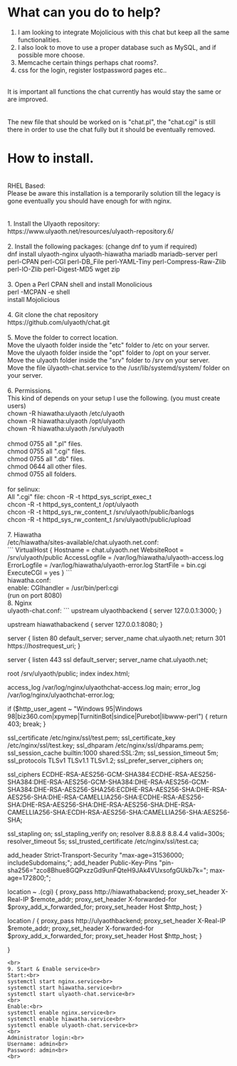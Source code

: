 # What can you do to help?<br>
1. I am looking to integrate Mojolicious with this chat but keep all the same functionalities.<br>
2. I also look to move to use a proper database such as MySQL, and if possible more choose.<br>
3. Memcache certain things perhaps chat rooms?.<br>
4. css for the login, register lostpassword pages etc..<br>
<br>
It is important all functions the chat currently has would stay the same or are improved.<br>
<br>
<br>
The new file that should be worked on is "chat.pl", the "chat.cgi" is still there in order to use the chat fully but it should be eventually removed.

# How to install.<br>
<br>
RHEL Based:<br>
Please be aware this installation is a temporarily solution till the legacy is gone eventually you should have enough for with nginx.<br>
<br>
<br>
1. Install the Ulyaoth repository:<br>
https://www.ulyaoth.net/resources/ulyaoth-repository.6/<br>
<br>
2. Install the following packages: (change dnf to yum if required)<br>
dnf install ulyaoth-nginx ulyaoth-hiawatha mariadb mariadb-server perl perl-CPAN perl-CGI perl-DB_File perl-YAML-Tiny perl-Compress-Raw-Zlib perl-IO-Zlib perl-Digest-MD5 wget zip<br>
<br>
3. Open a Perl CPAN shell and install Monolicious<br>
 perl -MCPAN -e shell<br>
 install Mojolicious<br>
<br>
4. Git clone the chat repository<br>
https://github.com/ulyaoth/chat.git<br>
<br>
5. Move the folder to correct location.<br>
Move the ulyaoth folder inside the "etc" folder to /etc on your server.<br>
Move the ulyaoth folder inside the "opt" folder to /opt on your server.<br>
Move the ulyaoth folder inside the "srv" folder to /srv on your server.<br>
Move the file ülyaoth-chat.service to the /usr/lib/systemd/system/ folder on your server.<br>
<br>
6. Permissions.<br>
This kind of depends on your setup I use the following. (you must create users)<br>
chown -R hiawatha:ulyaoth /etc/ulyaoth<br>
chown -R hiawatha:ulyaoth /opt/ulyaoth<br>
chown -R hiawatha:ulyaoth /srv/ulyaoth<br>
<br>
chmod 0755 all ".pl" files.<br>
chmod 0755 all ".cgi" files.<br>
chmod 0755 all ".db" files.<br>
chmod 0644 all other files.<br>
chmod 0755 all folders.<br>
<br>
for selinux:<br>
All ".cgi" file: chcon -R -t httpd_sys_script_exec_t<br>
chcon -R -t httpd_sys_content_t /opt/ulyaoth<br>
chcon -R -t httpd_sys_rw_content_t /srv/ulyaoth/public/banlogs<br>
chcon -R -t httpd_sys_rw_content_t /srv/ulyaoth/public/upload<br>
<br>
7. Hiawatha<br>
/etc/hiawatha/sites-available/chat.ulyaoth.net.conf:<br>
```
VirtualHost {
  Hostname = chat.ulyaoth.net
  WebsiteRoot = /srv/ulyaoth/public
  AccessLogfile = /var/log/hiawatha/ulyaoth-access.log
  ErrorLogfile = /var/log/hiawatha/ulyaoth-error.log
  StartFile = bin.cgi
  ExecuteCGI = yes
}
```
<br>
hiawatha.conf:<br>
enable: CGIhandler = /usr/bin/perl:cgi<br>
(run on port 8080)
<br>
8. Nginx<br>
ulyaoth-chat.conf:
```
upstream ulyaothbackend {
  server 127.0.0.1:3000;
}

upstream hiawathabackend {
  server 127.0.0.1:8080;
}

server {
  listen 80 default_server;
  server_name  chat.ulyaoth.net;
  return 301 https://$host$request_uri;
}

server {
  listen       443 ssl default_server;
  server_name  chat.ulyaoth.net;

  root         /srv/ulyaoth/public;
  index        index.html;

  access_log  /var/log/nginx/ulyaothchat-access.log main;
  error_log   /var/log/nginx/ulyaothchat-error.log;


if ($http_user_agent ~ "Windows 95|Windows 98|biz360.com|xpymep|TurnitinBot|sindice|Purebot|libwww-perl")  {
  return 403;
  break;
}

  ssl_certificate             /etc/nginx/ssl/test.pem;
  ssl_certificate_key         /etc/nginx/ssl/test.key;
  ssl_dhparam                 /etc/nginx/ssl/dhparams.pem;
  ssl_session_cache           builtin:1000  shared:SSL:2m;
  ssl_session_timeout         5m;
  ssl_protocols               TLSv1 TLSv1.1 TLSv1.2;
  ssl_prefer_server_ciphers   on;

  ssl_ciphers  ECDHE-RSA-AES256-GCM-SHA384:ECDHE-RSA-AES256-SHA384:DHE-RSA-AES256-GCM-SHA384:DHE-RSA-AES256-GCM-SHA384:DHE-RSA-AES256-SHA256:ECDHE-RSA-AES256-SHA:DHE-RSA-AES256-SHA:DHE-RSA-CAMELLIA256-SHA:ECDHE-RSA-AES256-SHA:DHE-RSA-AES256-SHA:DHE-RSA-AES256-SHA:DHE-RSA-CAMELLIA256-SHA:ECDH-RSA-AES256-SHA:CAMELLIA256-SHA:AES256-SHA;

  ssl_stapling on;
  ssl_stapling_verify on;
  resolver 8.8.8.8 8.8.4.4 valid=300s;
  resolver_timeout 5s;
  ssl_trusted_certificate /etc/nginx/ssl/test.ca;

  add_header Strict-Transport-Security "max-age=31536000; includeSubdomains;";
  add_header Public-Key-Pins "pin-sha256=\"zco8Bhue8GQPxzzGd9unFQteH9JAk4VUxsofgGUkb7k=\"; max-age=172800;";

location ~ \.(cgi) {
  proxy_pass http://hiawathabackend;
  proxy_set_header X-Real-IP $remote_addr;
  proxy_set_header X-forwarded-for $proxy_add_x_forwarded_for;
  proxy_set_header Host $http_host;
}

location / {
  proxy_pass http://ulyaothbackend;
  proxy_set_header X-Real-IP $remote_addr;
  proxy_set_header X-forwarded-for $proxy_add_x_forwarded_for;
  proxy_set_header Host $http_host;
}

}
```
<br>
9. Start & Enable service<br>
Start:<br>
systemctl start nginx.service<br>
systemctl start hiawatha.service<br>
systemctl start ulyaoth-chat.service<br>
<br>
Enable:<br>
systemctl enable nginx.service<br>
systemctl enable hiawatha.service<br>
systemctl enable ulyaoth-chat.service<br>
<br>
Administrator login:<br>
Username: admin<br>
Password: admin<br>
<br>